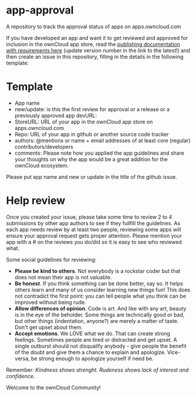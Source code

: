 # app-approval
A repository to track the approval status of apps on apps.owncloud.com 

If you have developed an app and want it to get reviewed and approved for inclusion in the ownCloud app store, read the [publishing documentation with requirements here](https://doc.owncloud.org/server/9.0/developer_manual/app/publishing.html) (update version number in the link to the latest!) and then create an issue in this repository, filling in the details in the following template:

# Template
* App name
* new/update: is this the first review for approval or a release or a previously approved app
devURL: 
* StoreURL: URL of your app in the ownCloud app store on apps.owncloud.com
* Repo: URL of your app in github or another source code tracker
* authors: @mentions or name + email addresses of at least core (regular) contributors/developers
* comments: Please note how you applied the app guidelines and share your thoughts on why the app would be a great addition for the ownCloud ecosystem.

Please put app name and new or update in the title of the github issue.

# Help review
Once you created your issue, please take some time to review 2 to 4 submissions by other app authors to see if they fullfill the guidelines. As each app needs review by at least two people, reviewing some apps will ensure your approval request gets proper attention. Please mention your app with a # on the reviews you do/did so it is easy to see who reviewed what.

Some social guidelines for reviewing:
* **Please be kind to others**. Not everybody is a rockstar coder but that does not mean their app is not valuable.
* **Be honest**. If you think something can be done better, say so. It helps others learn and many of us consider learning new things fun! This does not contradict the first point: you can tell people what you think can be improved without being rude.
* **Allow differences of opinion**. Code is art. And like with any art, beauty is in the eye of the beholder. Some things are technically good or bad, but other things (indentation, anyone?) are merely a matter of taste. Don't get upset about them.
* **Accept emotions**. We LOVE what we do. That can create strong feelings. Sometimes people are tired or distracted and get upset. A single outburst should not disqualify anybody - give people the benefit of the doubt and give them a chance to explain and apologize. Vice-versa, be strong enough to apologize yourself if need be.

Remember: *Kindness shows strenght. Rudeness shows lack of interest and confidence.*

Welcome to the ownCloud Community!
